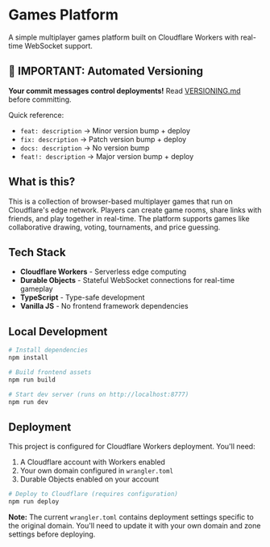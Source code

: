 # Games Platform

A simple multiplayer games platform built on Cloudflare Workers with real-time WebSocket support.

## 🚨 **IMPORTANT: Automated Versioning**

**Your commit messages control deployments!** Read [VERSIONING.md](VERSIONING.md) before committing.

Quick reference:
- `feat: description` → Minor version bump + deploy
- `fix: description` → Patch version bump + deploy  
- `docs: description` → No version bump
- `feat!: description` → Major version bump + deploy

## What is this?

This is a collection of browser-based multiplayer games that run on Cloudflare's edge network. Players can create game rooms, share links with friends, and play together in real-time. The platform supports games like collaborative drawing, voting, tournaments, and price guessing.

## Tech Stack

- **Cloudflare Workers** - Serverless edge computing
- **Durable Objects** - Stateful WebSocket connections for real-time gameplay
- **TypeScript** - Type-safe development
- **Vanilla JS** - No frontend framework dependencies

## Local Development

```bash
# Install dependencies
npm install

# Build frontend assets
npm run build

# Start dev server (runs on http://localhost:8777)
npm run dev
```

## Deployment

This project is configured for Cloudflare Workers deployment. You'll need:

1. A Cloudflare account with Workers enabled
2. Your own domain configured in `wrangler.toml`
3. Durable Objects enabled on your account

```bash
# Deploy to Cloudflare (requires configuration)
npm run deploy
```

**Note:** The current `wrangler.toml` contains deployment settings specific to the original domain. You'll need to update it with your own domain and zone settings before deploying.